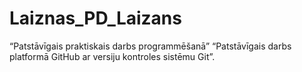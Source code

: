 # Laiznas_PD_Laizans
“Patstāvīgais praktiskais darbs programmēšanā”
 “Patstāvīgais darbs platformā GitHub ar versiju kontroles sistēmu Git”.
